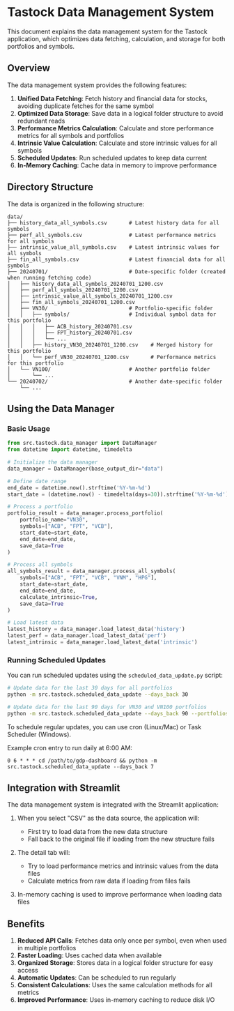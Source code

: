 # Tastock Data Management System

This document explains the data management system for the Tastock application, which optimizes data fetching, calculation, and storage for both portfolios and symbols.

## Overview

The data management system provides the following features:

1. **Unified Data Fetching**: Fetch history and financial data for stocks, avoiding duplicate fetches for the same symbol
2. **Optimized Data Storage**: Save data in a logical folder structure to avoid redundant reads
3. **Performance Metrics Calculation**: Calculate and store performance metrics for all symbols and portfolios
4. **Intrinsic Value Calculation**: Calculate and store intrinsic values for all symbols
5. **Scheduled Updates**: Run scheduled updates to keep data current
6. **In-Memory Caching**: Cache data in memory to improve performance

## Directory Structure

The data is organized in the following structure:

```
data/
├── history_data_all_symbols.csv       # Latest history data for all symbols
├── perf_all_symbols.csv               # Latest performance metrics for all symbols
├── intrinsic_value_all_symbols.csv    # Latest intrinsic values for all symbols
├── fin_all_symbols.csv                # Latest financial data for all symbols
├── 20240701/                          # Date-specific folder (created when running fetching code)
│   ├── history_data_all_symbols_20240701_1200.csv
│   ├── perf_all_symbols_20240701_1200.csv
│   ├── intrinsic_value_all_symbols_20240701_1200.csv
│   ├── fin_all_symbols_20240701_1200.csv
│   ├── VN30/                          # Portfolio-specific folder
│   │   ├── symbols/                   # Individual symbol data for this portfolio
│   │   │   ├── ACB_history_20240701.csv
│   │   │   ├── FPT_history_20240701.csv
│   │   │   └── ...
│   │   ├── history_VN30_20240701_1200.csv    # Merged history for this portfolio
│   │   └── perf_VN30_20240701_1200.csv       # Performance metrics for this portfolio
│   └── VN100/                         # Another portfolio folder
│       └── ...
└── 20240702/                          # Another date-specific folder
    └── ...
```

## Using the Data Manager

### Basic Usage

```python
from src.tastock.data_manager import DataManager
from datetime import datetime, timedelta

# Initialize the data manager
data_manager = DataManager(base_output_dir="data")

# Define date range
end_date = datetime.now().strftime('%Y-%m-%d')
start_date = (datetime.now() - timedelta(days=30)).strftime('%Y-%m-%d')

# Process a portfolio
portfolio_result = data_manager.process_portfolio(
    portfolio_name="VN30",
    symbols=["ACB", "FPT", "VCB"],
    start_date=start_date,
    end_date=end_date,
    save_data=True
)

# Process all symbols
all_symbols_result = data_manager.process_all_symbols(
    symbols=["ACB", "FPT", "VCB", "VNM", "HPG"],
    start_date=start_date,
    end_date=end_date,
    calculate_intrinsic=True,
    save_data=True
)

# Load latest data
latest_history = data_manager.load_latest_data('history')
latest_perf = data_manager.load_latest_data('perf')
latest_intrinsic = data_manager.load_latest_data('intrinsic')
```

### Running Scheduled Updates

You can run scheduled updates using the `scheduled_data_update.py` script:

```bash
# Update data for the last 30 days for all portfolios
python -m src.tastock.scheduled_data_update --days_back 30

# Update data for the last 90 days for VN30 and VN100 portfolios
python -m src.tastock.scheduled_data_update --days_back 90 --portfolios VN30,VN100
```

To schedule regular updates, you can use cron (Linux/Mac) or Task Scheduler (Windows).

Example cron entry to run daily at 6:00 AM:

```
0 6 * * * cd /path/to/gdp-dashboard && python -m src.tastock.scheduled_data_update --days_back 7
```

## Integration with Streamlit

The data management system is integrated with the Streamlit application:

1. When you select "CSV" as the data source, the application will:
   - First try to load data from the new data structure
   - Fall back to the original file if loading from the new structure fails

2. The detail tab will:
   - Try to load performance metrics and intrinsic values from the data files
   - Calculate metrics from raw data if loading from files fails

3. In-memory caching is used to improve performance when loading data files

## Benefits

1. **Reduced API Calls**: Fetches data only once per symbol, even when used in multiple portfolios
2. **Faster Loading**: Uses cached data when available
3. **Organized Storage**: Stores data in a logical folder structure for easy access
4. **Automatic Updates**: Can be scheduled to run regularly
5. **Consistent Calculations**: Uses the same calculation methods for all metrics
6. **Improved Performance**: Uses in-memory caching to reduce disk I/O